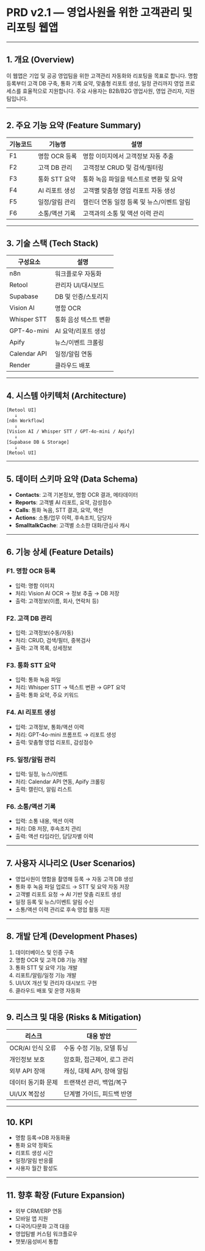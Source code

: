 # PRD v2.1 — 영업사원을 위한 고객관리 및 리포팅 웹앱

---

## 1. 개요 (Overview)

이 웹앱은 기업 및 공공 영업팀을 위한 고객관리 자동화와 리포팅을 목표로 합니다. 명함 등록부터 고객 DB 구축, 통화 기록 요약, 맞춤형 리포트 생성, 일정 관리까지 영업 프로세스를 효율적으로 지원합니다. 주요 사용자는 B2B/B2G 영업사원, 영업 관리자, 지원팀입니다.

---

## 2. 주요 기능 요약 (Feature Summary)

| 기능코드 | 기능명                | 설명                                      |
|----------|----------------------|-------------------------------------------|
| F1       | 명함 OCR 등록        | 명함 이미지에서 고객정보 자동 추출         |
| F2       | 고객 DB 관리         | 고객정보 CRUD 및 검색/필터링              |
| F3       | 통화 STT 요약        | 통화 녹음 파일을 텍스트로 변환 및 요약     |
| F4       | AI 리포트 생성       | 고객별 맞춤형 영업 리포트 자동 생성        |
| F5       | 일정/알림 관리       | 캘린더 연동 일정 등록 및 뉴스/이벤트 알림  |
| F6       | 소통/액션 기록       | 고객과의 소통 및 액션 이력 관리            |

---

## 3. 기술 스택 (Tech Stack)

| 구성요소         | 설명                                  |
|------------------|---------------------------------------|
| n8n              | 워크플로우 자동화                     |
| Retool           | 관리자 UI/대시보드                    |
| Supabase         | DB 및 인증/스토리지                   |
| Vision AI        | 명함 OCR                              |
| Whisper STT      | 통화 음성 텍스트 변환                 |
| GPT-4o-mini      | AI 요약/리포트 생성                   |
| Apify            | 뉴스/이벤트 크롤링                    |
| Calendar API     | 일정/알림 연동                        |
| Render           | 클라우드 배포                         |

---

## 4. 시스템 아키텍처 (Architecture)

```
[Retool UI]
   ↓
[n8n Workflow]
   ↓
[Vision AI / Whisper STT / GPT-4o-mini / Apify]
   ↓
[Supabase DB & Storage]
   ↓
[Retool UI]
```

---

## 5. 데이터 스키마 요약 (Data Schema)

- **Contacts**: 고객 기본정보, 명함 OCR 결과, 메타데이터
- **Reports**: 고객별 AI 리포트, 요약, 감성점수
- **Calls**: 통화 녹음, STT 결과, 요약, 액션
- **Actions**: 소통/업무 이력, 후속조치, 담당자
- **SmalltalkCache**: 고객별 소소한 대화/관심사 캐시

---

## 6. 기능 상세 (Feature Details)

### F1. 명함 OCR 등록
- 입력: 명함 이미지
- 처리: Vision AI OCR → 정보 추출 → DB 저장
- 출력: 고객정보(이름, 회사, 연락처 등)

### F2. 고객 DB 관리
- 입력: 고객정보(수동/자동)
- 처리: CRUD, 검색/필터, 중복검사
- 출력: 고객 목록, 상세정보

### F3. 통화 STT 요약
- 입력: 통화 녹음 파일
- 처리: Whisper STT → 텍스트 변환 → GPT 요약
- 출력: 통화 요약, 주요 키워드

### F4. AI 리포트 생성
- 입력: 고객정보, 통화/액션 이력
- 처리: GPT-4o-mini 프롬프트 → 리포트 생성
- 출력: 맞춤형 영업 리포트, 감성점수

### F5. 일정/알림 관리
- 입력: 일정, 뉴스/이벤트
- 처리: Calendar API 연동, Apify 크롤링
- 출력: 캘린더, 알림 리스트

### F6. 소통/액션 기록
- 입력: 소통 내용, 액션 이력
- 처리: DB 저장, 후속조치 관리
- 출력: 액션 타임라인, 담당자별 이력

---

## 7. 사용자 시나리오 (User Scenarios)

- 영업사원이 명함을 촬영해 등록 → 자동 고객 DB 생성
- 통화 후 녹음 파일 업로드 → STT 및 요약 자동 저장
- 고객별 리포트 요청 → AI 기반 맞춤 리포트 생성
- 일정 등록 및 뉴스/이벤트 알림 수신
- 소통/액션 이력 관리로 후속 영업 활동 지원

---

## 8. 개발 단계 (Development Phases)

1. 데이터베이스 및 인증 구축
2. 명함 OCR 및 고객 DB 기능 개발
3. 통화 STT 및 요약 기능 개발
4. 리포트/알림/일정 기능 개발
5. UI/UX 개선 및 관리자 대시보드 구현
6. 클라우드 배포 및 운영 자동화

---

## 9. 리스크 및 대응 (Risks & Mitigation)

| 리스크                | 대응 방안                          |
|-----------------------|------------------------------------|
| OCR/AI 인식 오류      | 수동 수정 기능, 모델 튜닝           |
| 개인정보 보호         | 암호화, 접근제어, 로그 관리         |
| 외부 API 장애         | 캐싱, 대체 API, 장애 알림           |
| 데이터 동기화 문제    | 트랜잭션 관리, 백업/복구            |
| UI/UX 복잡성          | 단계별 가이드, 피드백 반영          |

---

## 10. KPI

- 명함 등록→DB 자동화율
- 통화 요약 정확도
- 리포트 생성 시간
- 일정/알림 반응률
- 사용자 월간 활성도

---

## 11. 향후 확장 (Future Expansion)

- 외부 CRM/ERP 연동
- 모바일 앱 지원
- 다국어/다문화 고객 대응
- 영업팀별 커스텀 워크플로우
- 챗봇/음성비서 통합

